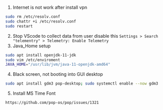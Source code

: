 1. Internet is not work after install vpn
```bash
sudo rm /etc/resolv.conf
sudo chattr +i /etc/resolv.conf
sudo restart
```
2. Stop VScode to collect data from user
disable this `Settings > Search "telementry" > Telemetry: Enable Telemetry`
3. Java_Home setup
```bash
sudo apt install openjdk-11-jdk
sudo vim /etc/enviroment
JAVA_HOME="/usr/lib/jvm/java-11-openjdk-amd64"
```
4. Black screen, not booting into GUI desktop
```bash
sudo apt install gdm3 pop-desktop; sudo systemctl enable --now gdm3
```
5. Install MS Time Font
```bash
https://github.com/pop-os/pop/issues/1321
```
